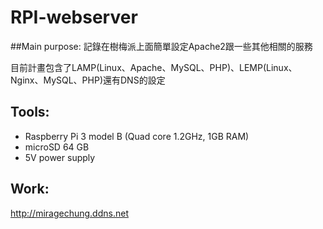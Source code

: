 # RPI-webserver
##Main purpose:
記錄在樹梅派上面簡單設定Apache2跟一些其他相關的服務

目前計畫包含了LAMP(Linux、Apache、MySQL、PHP)、LEMP(Linux、Nginx、MySQL、PHP)還有DNS的設定

## Tools:

 - Raspberry Pi 3 model B (Quad core 1.2GHz, 1GB RAM)
 - microSD 64 GB
 - 5V power supply
 
## Work:
http://miragechung.ddns.net
